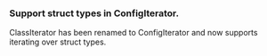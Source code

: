 ### Support struct types in ConfigIterator.

ClassIterator has been renamed to ConfigIterator and now supports iterating
over struct types.
